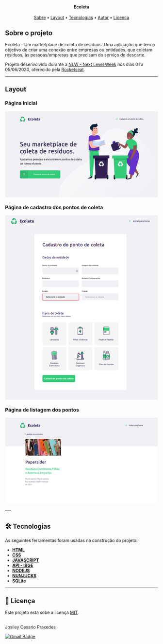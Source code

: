 <h4 align="center"> 
	Ecoleta
</h4>

<p align="center">
	<a href="#-sobre-o-projeto">Sobre</a> •
	<a href="#-layout">Layout</a> •
  <a href="#-tecnologias">Tecnologias</a> • 
 	<a href="#-autor">Autor</a> • 
 	<a href="#user-content--licença">Licença</a>
</p>

## Sobre o projeto

 Ecoleta - Um marketplace de coleta de resíduos. Uma aplicação que tem o objetivo de criar uma conexão entre empresas ou entidades, que coletam resíduos, às pessoas/empresas que precisam do serviço de descarte.

Projeto desenvolvido durante a [NLW - Next Level Week](https://nextlevelweek.com/) nos dias 01 a 05/06/2020, oferecido pela [Rocketseat](https://rocketseat.com.br/).

---

## Layout

### Página Inicial

<p align="center" style="display: flex; align-items: flex-start; justify-content: center;">
  	<img alt="Página inicial" src="/.github/screenshots/index.png" width="100%">
</p>

###  Página de cadastro dos pontos de coleta

<p align="center" style="display: flex; align-items: flex-start; justify-content: center;">
  	<img alt="Página de cadastro dos pontos" src="/.github/screenshots/cadastro.png" width="100%">
</p>

###  Página de listagem dos pontos

<p align="center" style="display: flex; align-items: flex-start; justify-content: center;">
  	<img alt="Página de listagem dos pontos" src="/.github/screenshots/exibição.png" width="100%">
</p>
---

## 🛠 Tecnologias

As seguintes ferramentas foram usadas na construção do projeto:

- **[HTML](https://developer.mozilla.org/pt-BR/docs/Web/HTML)**
- **[CSS](https://developer.mozilla.org/pt-BR/docs/Web/CSS)**
- **[JAVASCRIPT](https://developer.mozilla.org/pt-BR/docs/Web/javascript)**
- **[API - IBGE](https://servicodados.ibge.gov.br/api/docs/localidades?versao=1)**
- **[NODEJS](https://nodejs.org/en/)**
- **[NUNJUCKS](https://mozilla.github.io/nunjucks/)**
- **[SQLite](https://www.sqlite.org/index.html)**

---

## 📝 Licença

Este projeto esta sobe a licença [MIT](./LICENSE.md).

 <br />
  Josiley Cesario Praxedes
 <br />

[![Gmail Badge](https://img.shields.io/badge/-josileycpraxedes@gmail.com-black?style=flat-square&logo=Gmail&logoColor=white&link=mailto:josileycpraxedes@gmail.com)](mailto:josileycpraxedes@gmail.com)